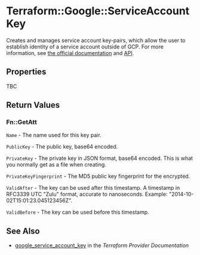 # Terraform::Google::ServiceAccountKey

Creates and manages service account key-pairs, which allow the user to establish identity of a service account outside of GCP. For more information, see [the official documentation](https://cloud.google.com/iam/docs/creating-managing-service-account-keys) and [API](https://cloud.google.com/iam/reference/rest/v1/projects.serviceAccounts.keys).

## Properties

TBC

## Return Values

### Fn::GetAtt

`Name` - The name used for this key pair.

`PublicKey` - The public key, base64 encoded.

`PrivateKey` - The private key in JSON format, base64 encoded. This is what you normally get as a file when creating.

`PrivateKeyFingerprint` - The MD5 public key fingerprint for the encrypted.

`ValidAfter` - The key can be used after this timestamp. A timestamp in RFC3339 UTC "Zulu" format, accurate to nanoseconds. Example: "2014-10-02T15:01:23.045123456Z".

`ValidBefore` - The key can be used before this timestamp.

## See Also

* [google_service_account_key](https://www.terraform.io/docs/providers/google/r/service_account_key.html) in the _Terraform Provider Documentation_